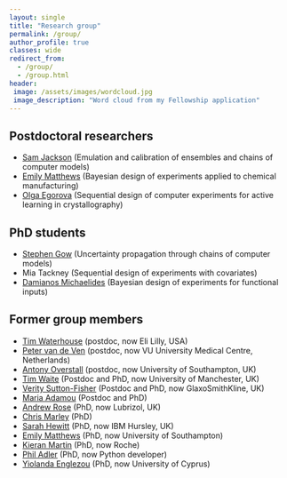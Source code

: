 ```yaml
---
layout: single
title: "Research group"
permalink: /group/
author_profile: true
classes: wide
redirect_from: 
  - /group/
  - /group.html
header: 
 image: /assets/images/wordcloud.jpg
 image_description: "Word cloud from my Fellowship application"  
---
```


## Postdoctoral researchers

- [Sam Jackson](https://www.southampton.ac.uk/maths/about/staff/sej1a18.page) (Emulation and calibration of ensembles and chains of computer models)
- [Emily Matthews](https://www.southampton.ac.uk/maths/about/staff/esr1g08.page) (Bayesian design of experiments applied to chemical manufacturing)
- [Olga Egorova](https://www.linkedin.com/in/olga-egorova-1123554b/?originalSubdomain=uk) (Sequential design of computer experiments for active learning in crystallography)

## PhD students

- [Stephen Gow](https://cmg.soton.ac.uk/people/sg16g11/) (Uncertainty propagation through chains of computer models)
- Mia Tackney (Sequential design of experiments with covariates)
- [Damianos Michaelides](https://www.linkedin.com/in/damianos-michaelides-384a60135/?originalSubdomain=uk) (Bayesian design of experiments for functional inputs)

## Former group members

- [Tim Waterhouse](https://www.linkedin.com/in/timothy-waterhouse-b3604012/) (postdoc, now Eli Lilly, USA)
- [Peter van de Ven](http://www.emgo.nl/team/1137/petervan%20deven/personal-information/) (postdoc, now VU University Medical Centre, Netherlands)
- [Antony Overstall](http://www.personal.soton.ac.uk/amo105/) (postdoc, now University of Southampton, UK)
- [Tim Waite](https://timwaite.github.io) (Postdoc and PhD, now University of Manchester, UK)
- [Verity Sutton-Fisher](https://www.linkedin.com/in/verity-sutton-fisher-0507aa71/?originalSubdomain=uk) (Postdoc and PhD, now GlaxoSmithKline, UK)
- [Maria Adamou](https://www.linkedin.com/in/maria-adamou-88363982/?originalSubdomain=uk) (Postdoc and PhD)
- [Andrew Rose](https://www.linkedin.com/in/andrew-rose-93a936a8/) (PhD, now Lubrizol, UK)
- [Chris Marley](https://www.linkedin.com/in/chris-marley-35207ba7/) (PhD)
- [Sarah Hewitt](https://www.linkedin.com/in/sbchewitt/) (PhD, now IBM Hursley, UK)
- [Emily Matthews](https://www.southampton.ac.uk/maths/about/staff/esr1g08.page) (PhD, now University of Southampton)
- [Kieran Martin](https://www.linkedin.com/in/kieran-martin-2b298742/) (PhD, now Roche)
- [Phil Adler](http://dler.me.uk) (PhD, now Python developer)
- [Yiolanda Englezou](http://www.kios.ucy.ac.cy/index.php/people/research-personnel.html?id=494) (PhD, now University of Cyprus)
